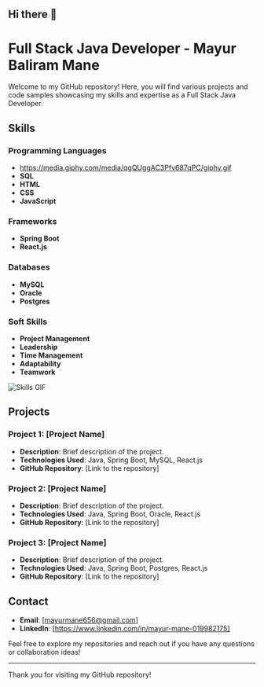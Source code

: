 ## Hi there 👋

# Full Stack Java Developer - Mayur Baliram Mane

Welcome to my GitHub repository! Here, you will find various projects and code samples showcasing my skills and expertise as a Full Stack Java Developer.

## Skills

### Programming Languages
- https://media.giphy.com/media/qgQUggAC3Pfv687qPC/giphy.gif
- **SQL**
- **HTML**
- **CSS**
- **JavaScript**

### Frameworks
- **Spring Boot**
- **React.js**

### Databases
- **MySQL**
- **Oracle**
- **Postgres**

### Soft Skills
- **Project Management**
- **Leadership**
- **Time Management**
- **Adaptability**
- **Teamwork**

![Skills GIF](https://media.giphy.com/media/qgQUggAC3Pfv687qPC/giphy.gif)

## Projects

### Project 1: [Project Name]
- **Description**: Brief description of the project.
- **Technologies Used**: Java, Spring Boot, MySQL, React.js
- **GitHub Repository**: [Link to the repository]

### Project 2: [Project Name]
- **Description**: Brief description of the project.
- **Technologies Used**: Java, Spring Boot, Oracle, React.js
- **GitHub Repository**: [Link to the repository]

### Project 3: [Project Name]
- **Description**: Brief description of the project.
- **Technologies Used**: Java, Spring Boot, Postgres, React.js
- **GitHub Repository**: [Link to the repository]

## Contact

- **Email**: [mayurmane656@gmail.com]
- **LinkedIn**: [https://www.linkedin.com/in/mayur-mane-019982175]

Feel free to explore my repositories and reach out if you have any questions or collaboration ideas!

---

Thank you for visiting my GitHub repository!
